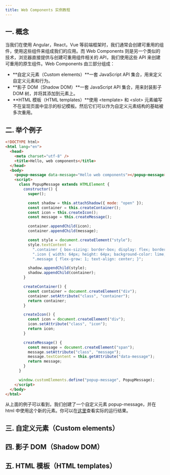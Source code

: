 ```yaml
---
title: Web Components 实例教程
---
```


## 一. 概念

当我们在使用 Angular，React，Vue 等前端框架时，我们通常会创建可重用的组件，使用这些组件来组成我们的应用。而 Web Components 则是另一个类似的技术，浏览器直接提供与创建可重用组件相关的 API，我们使用这些 API 来创建可重用的原生组件。Web Components 由三部分组成：

- **自定义元素（Custom elements）**一套 JavaScript API 集合，用来定义自定义元素和行为。
- **影子 DOM（Shadow DOM）**一套 JavaScript API 集合，用来封装影子 DOM 树，并将其添加到元素上。
- **HTML 模板（HTML templates）**使用 \<template\> 和 \<slot\> 元素编写不在呈现页面中显示的标记模板。然后它们可以作为自定义元素结构的基础被多次重用。

## 二. 举个例子

```html
<!DOCTYPE html>
<html lang="en">
  <head>
    <meta charset="utf-8" />
    <title>Hello, web components</title>
  </head>
  <body>
    <popup-message data-message="Hello web components"></popup-message>
    <script>
      class PopupMessage extends HTMLElement {
        constructor() {
          super();

          const shadow = this.attachShadow({ mode: "open" });
          const container = this.createContainer();
          const icon = this.createIcon();
          const message = this.createMessage();

          container.appendChild(icon);
          container.appendChild(message);

          const style = document.createElement("style");
          style.textContent =
            ".container { box-sizing: border-box; display: flex; border: 1px solid black; width: 300px; height: 100px; padding: 10px; align-items: center; }" +
            ".icon { width: 64px; height: 64px; background-color: lime; }" +
            ".message { flex-grow: 1; text-align: center; }";

          shadow.appendChild(style);
          shadow.appendChild(container);
        }

        createContainer() {
          const container = document.createElement("div");
          container.setAttribute("class", "container");
          return container;
        }

        createIcon() {
          const icon = document.createElement("div");
          icon.setAttribute("class", "icon");
          return icon;
        }

        createMessage() {
          const message = document.createElement("span");
          message.setAttribute("class", "message");
          message.textContent = this.getAttribute("data-message");
          return message;
        }
      }

      window.customElements.define("popup-message", PopupMessage);
    </script>
  </body>
</html>
```

从上面的例子可以看到，我们创建了一个自定义元素 popup-message，并在 html 中使用这个新的元素。你可以在[这里](/assets/examples/Web-Components/popup-message.html)查看实际的运行结果。

## 三. 自定义元素（Custom elements）

## 四. 影子 DOM（Shadow DOM）

## 五. HTML 模板（HTML templates）
